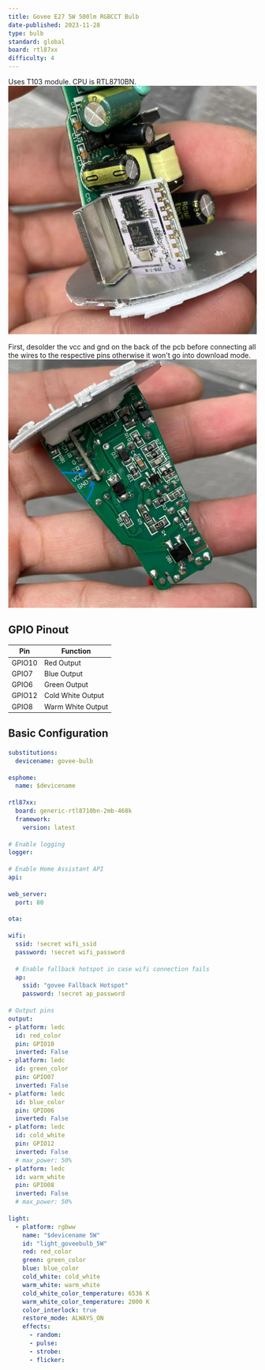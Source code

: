 ```yaml
---
title: Govee E27 5W 500lm RGBCCT Bulb
date-published: 2023-11-28
type: bulb
standard: global
board: rtl87xx
difficulty: 4
---
```


Uses T103 module. CPU is RTL8710BN.
![alt text](pcb.jpg "PCB")

First, desolder the vcc and gnd on the back of the pcb  before connecting all the wires to the respective pins otherwise it won't go into download mode.
![alt text](pcb_back.jpg "Back")

## GPIO Pinout

| Pin    | Function                           |
| ------ | ---------------------------------- |
| GPIO10  | Red Output  |
| GPIO7  | Blue Output       |
| GPIO6  | Green Output  |
| GPIO12  | Cold White Output          |
| GPIO8  | Warm White Output  |

## Basic Configuration

```yaml
substitutions:
  devicename: govee-bulb

esphome:
  name: $devicename

rtl87xx:
  board: generic-rtl8710bn-2mb-468k
  framework:
    version: latest

# Enable logging
logger:

# Enable Home Assistant API
api:

web_server:
  port: 80

ota:

wifi:
  ssid: !secret wifi_ssid
  password: !secret wifi_password

  # Enable fallback hotspot in case wifi connection fails
  ap:
    ssid: "govee Fallback Hotspot"
    password: !secret ap_password

# Output pins
output:
- platform: ledc
  id: red_color
  pin: GPIO10
  inverted: False
- platform: ledc
  id: green_color
  pin: GPIO07
  inverted: False
- platform: ledc
  id: blue_color
  pin: GPIO06
  inverted: False
- platform: ledc
  id: cold_white
  pin: GPIO12
  inverted: False
  # max_power: 50%
- platform: ledc
  id: warm_white
  pin: GPIO08
  inverted: False
  # max_power: 50%

light:
  - platform: rgbww
    name: "$devicename 5W"
    id: "light_goveebulb_5W"
    red: red_color
    green: green_color
    blue: blue_color
    cold_white: cold_white
    warm_white: warm_white
    cold_white_color_temperature: 6536 K
    warm_white_color_temperature: 2000 K
    color_interlock: true
    restore_mode: ALWAYS_ON
    effects:
      - random:
      - pulse:
      - strobe:
      - flicker:
```
